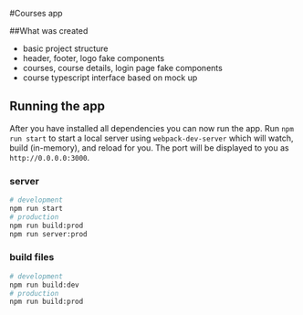#Courses app

##What was created 
- basic project structure
- header, footer, logo fake components
- courses, course details, login page fake components
- course typescript interface based on mock up

## Running the app
After you have installed all dependencies you can now run the app. Run `npm run start` to start a local server using `webpack-dev-server` which will watch, build (in-memory), and reload for you. The port will be displayed to you as `http://0.0.0.0:3000`.

### server
```bash
# development
npm run start
# production
npm run build:prod
npm run server:prod
```

### build files
```bash
# development
npm run build:dev
# production 
npm run build:prod
```